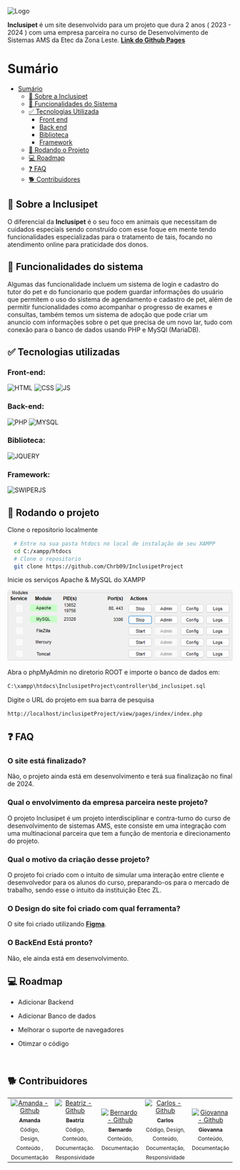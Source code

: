 ![Logo](https://raw.githubusercontent.com/Chrb09/InclusipetProject/master/img/Outros/inclusipetREADME.png)

**Inclusipet** é um site desenvolvido para um projeto que dura 2 anos ( 2023 - 2024 ) com uma empresa parceira no curso de Desenvolvimento de Sistemas AMS da Etec da Zona Leste.
[**Link do Github Pages**](https://chrb09.github.io/InclusipetProject/)

# Sumário

- [Sumário](#sumário)
  - [🤔 Sobre a Inclusipet](#-sobre-a-Inclusipet)
  - [📖 Funcionalidades do Sistema](#-funcionalidades-do-sistema)
  - [✅ Tecnologias Utilizada](#-tecnologias-utilizadas)
    - [Front end](#front-end-)
    - [Back end](#back-end-)
    - [Biblioteca ](#biblioteca-)
    - [Framework ](#framework-)
  - [📁 Rodando o Projeto](#-rodando-o-projeto)
  - [💻 Roadmap](#-roadmap)
  - [❓ FAQ](#-FAQ)
  - [🐕 Contribuidores](#-contribuidores)

## 🤔 Sobre a Inclusipet

O diferencial da **Inclusipet** é o seu foco em animais que necessitam de cuidados especiais sendo construído com esse foque em mente tendo funcionalidades especializadas para o tratamento de tais, focando no atendimento online para praticidade dos donos.
<br>

## 📖 Funcionalidades do sistema

Algumas das funcionalidade incluem um sistema de login e cadastro do tutor do pet e do funcionario que podem guardar informações do usuário que permitem o uso do sistema de agendamento e cadastro de pet, além de permitir funcionalidades como acompanhar o progresso de exames e consultas, também temos um sistema de adoção que pode criar um anuncio com informações sobre o pet que precisa de um novo lar, tudo com conexão para o banco de dados usando PHP e MySQl (MariaDB).
<br>

## ✅ Tecnologias utilizadas

### Front-end: <br>

![HTML](https://img.shields.io/badge/HTML-574DBD?style=for-the-badge&logo=html5&logoColor=white)
![CSS](https://img.shields.io/badge/CSS-574DBD?&style=for-the-badge&logo=css3&logoColor=white)
![JS](https://img.shields.io/badge/JavaScript-574DBD?style=for-the-badge&logo=javascript&logoColor=white)

### Back-end: <br>

![PHP](https://img.shields.io/badge/PHP-574DBD?style=for-the-badge&logo=php&logoColor=white)
![MYSQL](https://img.shields.io/badge/MySQL-574DBD?style=for-the-badge&logo=mysql&logoColor=white)

### Biblioteca: <br>

![JQUERY](https://img.shields.io/badge/JQuery-574DBD?style=for-the-badge&logo=jquery&logoColor=white)

### Framework:

![SWIPERJS](https://img.shields.io/badge/Swiper.JS-574DBD?style=for-the-badge&logo=swiper&logoColor=white)
<br>

## 📁 Rodando o projeto

Clone o repositorio localmente

```bash
  # Entre na sua pasta htdocs no local de instalação de seu XAMPP
  cd C:/xampp/htdocs
  # Clone o repositorio
  git clone https://github.com/Chrb09/InclusipetProject
```

Inicie os serviços Apache & MySQL do XAMPP

![alt text](view/assets/img/Outros/xampp.png)

Abra o phpMyAdmin no diretorio ROOT e importe o banco de dados em:

```bash
C:\xampp\htdocs\InclusipetProject\controller\bd_inclusipet.sql
```

Digite o URL do projeto em sua barra de pesquisa

```bash
http://localhost/inclusipetProject/view/pages/index/index.php
```

## ❓ FAQ

### **O site está finalizado?**

Não, o projeto ainda está em desenvolvimento e terá sua finalização no final de 2024.

### **Qual o envolvimento da empresa parceira neste projeto?**

O projeto Inclusipet é um projeto interdisciplinar e contra-turno do curso de desenvolvimento de sistemas AMS, este consiste em uma integração com uma multinacional parceira que tem a função de mentoria e direcionamento do projeto.

### **Qual o motivo da criação desse projeto?**

O projeto foi criado com o intuito de simular uma interação entre cliente e desenvolvedor para os alunos do curso, preparando-os para o mercado de trabalho, sendo esse o intuito da instituição Etec ZL.

### **O Design do site foi criado com qual ferramenta?**

O site foi criado utilizando [ **Figma**](https://www.figma.com/file/L4PJEj1teaiU0Gs0vkBkwf/Figma-Inclusipet-Oficial?type=design&node-id=0-1&mode=design&t=fGISzfXShJrtB8nw-0).

### **O BackEnd Está pronto?**

Não, ele ainda está em desenvolvimento.
<br>

## 💻 Roadmap

- Adicionar Backend

- Adicionar Banco de dados

- Melhorar o suporte de navegadores

- Otimzar o código

<br>

## 🐕 Contribuidores

<div align=center>
  <table>
    <tr>
      <td align="center">
        <a href="https://github.com/Amanda093">
          <img src="https://avatars.githubusercontent.com/u/138123400?v=4" width="100px;" alt="Amanda - Github"/><br>
          <sub>
            <b>Amanda</b>
          </sub> <br>
        </a>
        <sub>
          Código, Design, Conteúdo , Documentação
        </sub>
      </td>
      <td align="center">
        <a href="https://github.com/Beatriz02020">
          <img src="https://avatars.githubusercontent.com/u/133404301?v=4" width="100px;" alt="Beatriz - Github"/><br>
          <sub>
            <b>Beatriz</b>
          </sub> <br>
        </a>
        <sub>
            Código, Conteúdo, Documentação. Responsividade
          </sub>
      </td>
      </td>
      <td align="center">
        <a href="https://github.com/BernardoVxexra">
          <img src="https://avatars.githubusercontent.com/u/142687809?v=4" width="100px;" alt="Bernardo - Github"/><br>
          <sub>
            <b>Bernardo</b>
          </sub> <br> 
        </a>
        <sub>
            Conteúdo, Documentação
        </sub>
      </td>
      <td align="center">
        <a href="https://github.com/Chrb09">
          <img src="https://avatars.githubusercontent.com/u/132484542?v=4" width="100px;" alt="Carlos - Github"/><br>
          <sub>
              <b>Carlos</b>
            </sub> <br>
        </a>
        <sub>
            Código, Design, Conteúdo, Documentação, Responsividade
          </sub>
      </td>
      </td>
      <td align="center">
        <a href="https://github.com/GiovannaAdantas">
          <img src="https://avatars.githubusercontent.com/u/133404091?v=4" width="100px;" alt="Giovanna - Github"/><br>
          <sub>
            <b>Giovanna</b>
          </sub> <br>
        </a>
        <sub>
            Conteúdo, Documentação
          </sub>
      </td>
    </tr>
  </table>
<div>
